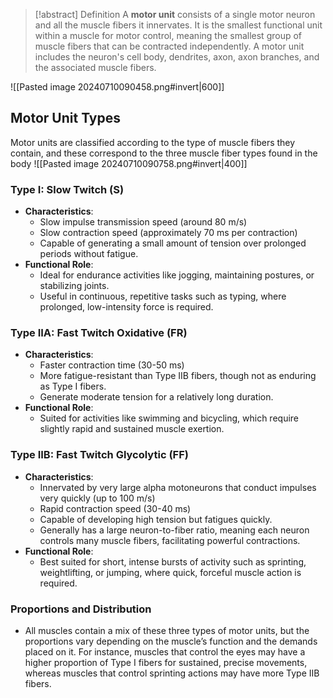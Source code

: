 > [!abstract] Definition
A **motor unit** consists of a single motor neuron and all the muscle fibers it innervates. It is the smallest functional unit within a muscle for motor control, meaning the smallest group of muscle fibers that can be contracted independently. A motor unit includes the neuron's cell body, dendrites, axon, axon branches, and the associated muscle fibers.
>  

![[Pasted image 20240710090458.png#invert|600]]

## Motor Unit Types
Motor units are classified according to the type of muscle fibers they contain, and these correspond to the three muscle fiber types found in the body
![[Pasted image 20240710090758.png#invert|400]]
### Type I: Slow Twitch (S)
   - **Characteristics**:
     - Slow impulse transmission speed (around 80 m/s)
     - Slow contraction speed (approximately 70 ms per contraction)
     - Capable of generating a small amount of tension over prolonged periods without fatigue.
   - **Functional Role**:
     - Ideal for endurance activities like jogging, maintaining postures, or stabilizing joints.
     - Useful in continuous, repetitive tasks such as typing, where prolonged, low-intensity force is required.
### Type IIA: Fast Twitch Oxidative (FR)
   - **Characteristics**:
     - Faster contraction time (30-50 ms)
     - More fatigue-resistant than Type IIB fibers, though not as enduring as Type I fibers.
     - Generate moderate tension for a relatively long duration.
   - **Functional Role**:
     - Suited for activities like swimming and bicycling, which require slightly rapid and sustained muscle exertion.
### Type IIB: Fast Twitch Glycolytic (FF)
   - **Characteristics**:
     - Innervated by very large alpha motoneurons that conduct impulses very quickly (up to 100 m/s)
     - Rapid contraction speed (30-40 ms)
     - Capable of developing high tension but fatigues quickly.
     - Generally has a large neuron-to-fiber ratio, meaning each neuron controls many muscle fibers, facilitating powerful contractions.
   - **Functional Role**:
     - Best suited for short, intense bursts of activity such as sprinting, weightlifting, or jumping, where quick, forceful muscle action is required.
### Proportions and Distribution
- All muscles contain a mix of these three types of motor units, but the proportions vary depending on the muscle’s function and the demands placed on it. For instance, muscles that control the eyes may have a higher proportion of Type I fibers for sustained, precise movements, whereas muscles that control sprinting actions may have more Type IIB fibers.
